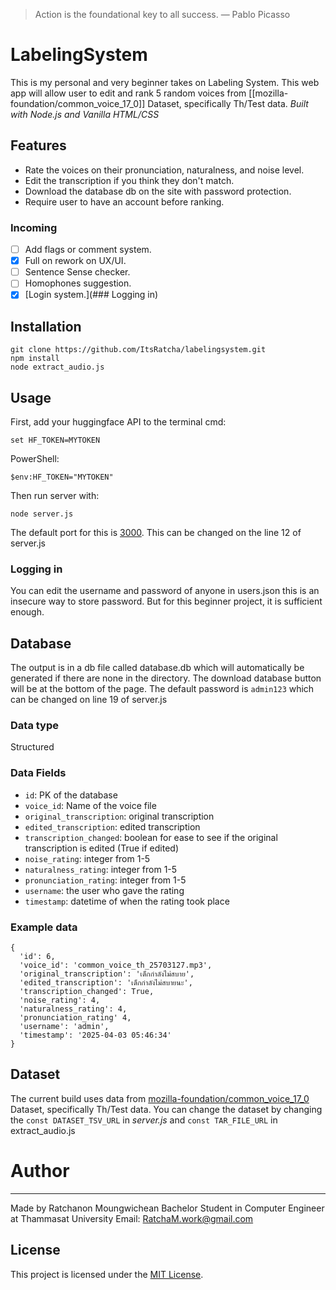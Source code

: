 >Action is the foundational key to all success.
> — Pablo Picasso
# LabelingSystem
This is my personal and very beginner takes on Labeling System. This web app will allow user to edit and rank 5 random voices from [[mozilla-foundation/common_voice_17_0]] Dataset, specifically Th/Test data.
*Built with Node.js and Vanilla HTML/CSS*

## Features
- Rate the voices on their pronunciation, naturalness, and noise level.
- Edit the transcription if you think they don't match.
- Download the database db on the site with password protection.
- Require user to have an account before ranking.
### Incoming
- [ ] Add flags or comment system.
- [x] Full on rework on UX/UI.
- [ ] Sentence Sense checker.
- [ ] Homophones suggestion.
- [x] [Login system.](### Logging in)

## Installation
```
git clone https://github.com/ItsRatcha/labelingsystem.git
npm install
node extract_audio.js
```

## Usage
First, add your huggingface API to the terminal
cmd:
```
set HF_TOKEN=MYTOKEN
```
PowerShell:
```
$env:HF_TOKEN="MYTOKEN"
```
Then run server with:
```
node server.js
```
The default port for this is [3000](http://localhost:3000). This can be changed on the line 12 of server.js

### Logging in
You can edit the username and password of anyone in users.json this is an insecure way to store password. But for this beginner project, it is sufficient enough.

## Database
The output is in a db file called database.db which will automatically be generated if there are none in the directory. The download database button will be at the bottom of the page. The default password is `admin123` which can be changed on line 19 of server.js 
### Data type
Structured
### Data Fields
- `id`: PK of the database
- `voice_id`: Name of the voice file
- `original_transcription`: original transcription
- `edited_transcription`: edited transcription
- `transcription_changed`: boolean for ease to see if the original transcription is edited (True if edited)
- `noise_rating`: integer from 1-5
- `naturalness_rating`: integer from 1-5
- `pronunciation_rating`: integer from 1-5
- `username`: the user who gave the rating
- `timestamp`: datetime of when the rating took place
### Example data
```
{
  'id': 6,
  'voice_id': 'common_voice_th_25703127.mp3',
  'original_transcription': 'เด็กกำลังไม่สบาย',
  'edited_transcription': 'เด็กกำลังไม่สบายนะ',
  'transcription_changed': True,
  'noise_rating': 4,
  'naturalness_rating': 4,
  'pronunciation_rating' 4,
  'username': 'admin',
  'timestamp': '2025-04-03 05:46:34'
}
```

## Dataset
The current build uses data from [mozilla-foundation/common_voice_17_0](https://huggingface.co/datasets/mozilla-foundation/common_voice_17_0)
 Dataset, specifically Th/Test data. You can change the dataset by changing the `const DATASET_TSV_URL` in *server.js* and `const TAR_FILE_URL` in extract_audio.js

# Author
---
Made by Ratchanon Moungwichean
Bachelor Student in Computer Engineer at Thammasat University
Email: RatchaM.work@gmail.com

## License
This project is licensed under the [MIT License](LICENSE).
